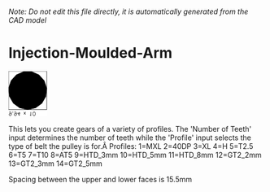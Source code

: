 ###### Note: Do not edit this file directly, it is automatically generated from the CAD model

# Injection-Moulded-Arm

![](/project.svg)

This lets you create gears of a variety of profiles. The 'Number of Teeth' input determines the number of teeth while the 'Profile' input selects the type of belt the pulley is for.Â Profiles: 1=MXL 2=40DP 3=XL 4=H 5=T2.5 6=T5 7=T10 8=AT5 9=HTD_3mm 10=HTD_5mm 11=HTD_8mm 12=GT2_2mm 13=GT2_3mm 14=GT2_5mm


Spacing between the upper and lower faces is 15.5mm


